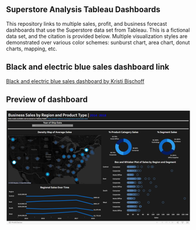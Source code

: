 ## Superstore Analysis Tableau Dashboards
This repository links to multiple sales, profit, and business forecast dashboards that use the Superstore data set from Tableau. This is a fictional data set, and the citation is provided below. Multiple visualization styles are demonstrated over various color schemes: sunburst chart, area chart, donut charts, mapping, etc.

## Black and electric blue sales dashboard link
[Black and electric blue sales dashboard by Kristi Bischoff](https://public.tableau.com/app/profile/kristi.bischoff/viz/SalesMapandDistribution/Dashboard1)

## Preview of dashboard

![Superstore_blue_dashboard](Superstore_blue.PNG)
